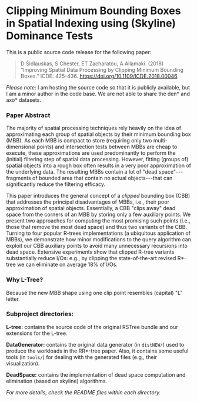 # Clipping Minimum Bounding Boxes in Spatial Indexing using (Skyline) Dominance Tests

This is a public source code release for the following paper:

> D Šidlauskas, S Chester, ET Zacharatou, A Ailamaki. (2018) “Improving Spatial Data Processing by Clipping Minimum Bounding Boxes.” ICDE: 425-436. https://doi.org/10.1109/ICDE.2018.00046.  
  
_Please note_: I am hosting the source code so that it is publicly available, but I am a minor author in the code base. We are not able to share the den* and axo* datasets.

### Paper Abstract
The majority of spatial processing techniques rely heavily on the idea of approximating each group of spatial objects by their minimum bounding box (MBB). As each MBB is compact to store (requiring only two multi-dimensional points) and intersection tests between MBBs are cheap to execute, these approximations are used predominantly to perform the (initial) filtering step of spatial data processing. However, fitting (groups of) spatial objects into a rough box often results in a very poor approximation of the underlying data. The resulting MBBs contain a lot of "dead space"---fragments of bounded area that contain no actual objects---that can significantly reduce the filtering efficacy.  
  
This paper introduces the general concept of a *clipped* bounding box (CBB) that addresses the principal disadvantages of MBBs, i.e., their poor approximation of spatial objects. Essentially, a CBB "clips away" dead space from the corners of an MBB by storing only a few auxiliary points. We present two approaches for computing the most promising such points (i.e., those that remove the most dead space) and thus two variants of the CBB. Turning to four popular R-trees implementations (a ubiquitous application of MBBs), we demonstrate how minor modifications to the query algorithm can exploit our CBB auxiliary points to avoid many unnecessary recursions into dead space. Extensive experiments show that clipped R-tree variants substantially reduce I/Os: e.g., by clipping the state-of-the-art revised R*-tree we can eliminate on average 18% of I/Os.  

### Why L-Tree?
Because the new MBB shape using one clip point resembles (capital) "L" letter.

### Subproject directories:

**L-tree:** contains the source code of the original RSTree bundle and our extensions for the L-tree.

**DataGenerator:** contains the original data generator (in `distNEW/`) used to produce the workloads in the RR*-tree paper. Also, it contains some useful tools (in `tools/`) for dealing with the generated files (e.g., their visualization).

**DeadSpace:** contains the implementation of dead space computation and elimination (based on skyline) algorithms.

_For more details, check the README files within each directory._
